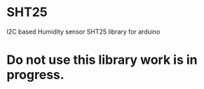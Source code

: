 # SHT25
I2C based Humidity sensor SHT25 library for arduino
# Do not use this library work is in progress.
